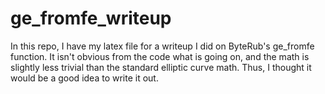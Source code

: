 # ge_fromfe_writeup
In this repo, I have my latex file for a writeup I did on ByteRub's ge_fromfe function. 
It isn't obvious from the code what is going on, and the math is slightly less trivial than the standard elliptic curve math. 
Thus, I thought it would be a good idea to write it out. 
